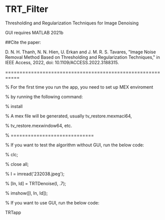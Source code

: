 # TRT_Filter
Thresholding and Regularization Techniques for Image Denoising

GUI requires MATLAB 2021b

##Cite the paper:

D. N. H. Thanh, N. N. Hien, U. Erkan and J. M. R. S. Tavares, "Image Noise Removal Method Based on Thresholding and Regularization Techniques," in IEEE Access, 2022, doi: 10.1109/ACCESS.2022.3188315.

===========================================================


% For the first time you run the app, you need to set up MEX enviroment 

% by running the following command:

% install

% A mex file will be generated, usually tv_restore.mexmaci64,

% tv_restore.mexwindow64, etc.


% =============================

% If you want to test the algorithm without GUI, run the below code:


% clc;

% close all;

% I = imread('232038.jpeg');

% [In, Id] = TRTDenoise(I, .7);

% imshow([I, In, Id]);


% If you want to use GUI, run the below code:

TRTapp
